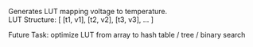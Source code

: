 Generates LUT mapping voltage to temperature.\
LUT Structure: [ [t1, v1], [t2, v2], [t3, v3], ... ]

Future Task: optimize LUT from array to hash table / tree / binary search
